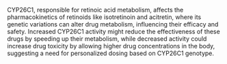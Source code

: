 CYP26C1, responsible for retinoic acid metabolism, affects the pharmacokinetics of retinoids like isotretinoin and acitretin, where its genetic variations can alter drug metabolism, influencing their efficacy and safety. Increased CYP26C1 activity might reduce the effectiveness of these drugs by speeding up their metabolism, while decreased activity could increase drug toxicity by allowing higher drug concentrations in the body, suggesting a need for personalized dosing based on CYP26C1 genotype.